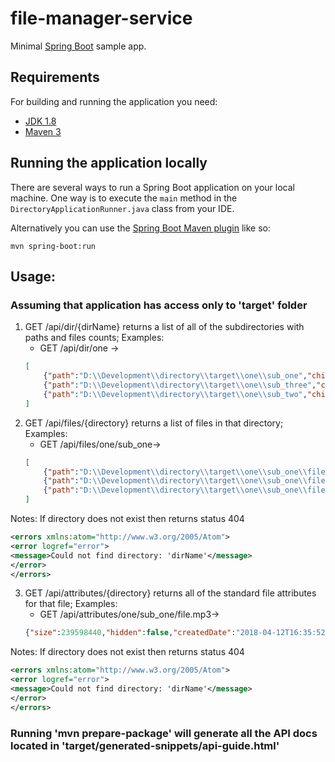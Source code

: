 # file-manager-service

Minimal [Spring Boot](http://projects.spring.io/spring-boot/) sample app.

## Requirements

For building and running the application you need:

- [JDK 1.8](http://www.oracle.com/technetwork/java/javase/downloads/jdk8-downloads-2133151.html)
- [Maven 3](https://maven.apache.org)

## Running the application locally

There are several ways to run a Spring Boot application on your local machine. One way is to execute the `main` method in the `DirectoryApplicationRunner.java` class from your IDE.

Alternatively you can use the [Spring Boot Maven plugin](https://docs.spring.io/spring-boot/docs/current/reference/html/build-tool-plugins-maven-plugin.html) like so:

```shell
mvn spring-boot:run
```
## Usage:
### Assuming that application has access only to 'target' folder

1. GET /api/dir/{dirName} returns a list of all of the subdirectories with paths and files counts;
Examples: 
	- GET /api/dir/one ->
	```json
	[
		{"path":"D:\\Development\\directory\\target\\one\\sub_one","children":[],"filesCount":3,"type":"DIR"},
		{"path":"D:\\Development\\directory\\target\\one\\sub_three","children":[],"filesCount":0,"type":"DIR"},
		{"path":"D:\\Development\\directory\\target\\one\\sub_two","children":[],"filesCount":0,"type":"DIR"}
	]
	```
2. GET /api/files/{directory} returns a list of files in that directory;
Examples: 
	- GET /api/files/one/sub_one->
	```json
	[
		{"path":"D:\\Development\\directory\\target\\one\\sub_one\\file.json","type":"FILE"},
		{"path":"D:\\Development\\directory\\target\\one\\sub_one\\file.mp3","type":"FILE"},
		{"path":"D:\\Development\\directory\\target\\one\\sub_one\\file.txt","type":"FILE"}
	]
    ```
Notes: 	If directory does not exist then returns status 404
```xml
<errors xmlns:atom="http://www.w3.org/2005/Atom">
<error logref="error">
<message>Could not find directory: 'dirName'</message>
</error>
</errors>
```
3. GET /api/attributes/{directory} returns all of the standard file attributes for that file;
Examples: 
	- GET /api/attributes/one/sub_one/file.mp3->
	```json
	{"size":239598440,"hidden":false,"createdDate":"2018-04-12T16:35:52.493773Z","modifiedDate":"2018-04-12T16:35:52.493773Z","rights":"---x-r-w"}
    ```
Notes: 	If directory does not exist then returns status 404
```xml
<errors xmlns:atom="http://www.w3.org/2005/Atom">
<error logref="error">
<message>Could not find directory: 'dirName'</message>
</error>
</errors>
```
### Running 'mvn prepare-package' will generate all the API docs located in 'target/generated-snippets/api-guide.html'